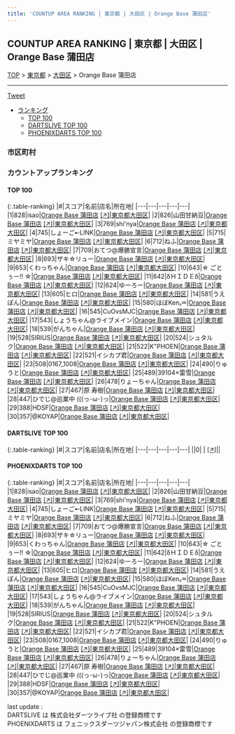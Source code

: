 ```yaml
---
title: 'COUNTUP AREA RANKING | 東京都 | 大田区 | Orange Base 蒲田店'
---
```

## COUNTUP AREA RANKING | 東京都 | 大田区 | Orange Base 蒲田店

[TOP](/darts/rank/) > [東京都](/darts/rank/東京都/) > [大田区](/darts/rank/東京都/大田区/) > Orange Base 蒲田店

___

<a href="https://twitter.com/share?ref_src=twsrc%5Etfw" data-text="COUNTUP AREA RANKING | 東京都大田区Orange Base 蒲田店" class="twitter-share-button" data-hashtags="DARTSLIVE,PHOENIXDARTS,darts,ダーツ" data-show-count="false">Tweet</a>

* [ランキング](#カウントアップランキング)
    * [TOP 100](#top-100)
    * [DARTSLIVE TOP 100](#dartslive-top-100)
    * [PHOENIXDARTS TOP 100](#phoenixdarts-top-100)

### 市区町村

<ul>

</ul>

### カウントアップランキング

#### TOP 100



{:.table-ranking}
|#|スコア|名前|店名|所在地|
|---|---|---|---|---|
|1|828|<span class="rank-name-pd">isao</span>|<a href="/darts/rank/shops/92017.html">Orange Base 蒲田店</a> <a href="https://vs.phoenixdarts.com/jp/shop/shopDetailInfo/s_92017?s_seq=92017">[↗]</a>|<a href="/darts/rank/東京都/大田区">東京都大田区</a>|
|2|826|<span class="rank-name-pd">山田甘納豆</span>|<a href="/darts/rank/shops/92017.html">Orange Base 蒲田店</a> <a href="https://vs.phoenixdarts.com/jp/shop/shopDetailInfo/s_92017?s_seq=92017">[↗]</a>|<a href="/darts/rank/東京都/大田区">東京都大田区</a>|
|3|769|<span class="rank-name-pd">shi&#x27;nya</span>|<a href="/darts/rank/shops/92017.html">Orange Base 蒲田店</a> <a href="https://vs.phoenixdarts.com/jp/shop/shopDetailInfo/s_92017?s_seq=92017">[↗]</a>|<a href="/darts/rank/東京都/大田区">東京都大田区</a>|
|4|745|<span class="rank-name-pd">しょーご➸LINK</span>|<a href="/darts/rank/shops/92017.html">Orange Base 蒲田店</a> <a href="https://vs.phoenixdarts.com/jp/shop/shopDetailInfo/s_92017?s_seq=92017">[↗]</a>|<a href="/darts/rank/東京都/大田区">東京都大田区</a>|
|5|715|<span class="rank-name-pd">ミヤミヤ</span>|<a href="/darts/rank/shops/92017.html">Orange Base 蒲田店</a> <a href="https://vs.phoenixdarts.com/jp/shop/shopDetailInfo/s_92017?s_seq=92017">[↗]</a>|<a href="/darts/rank/東京都/大田区">東京都大田区</a>|
|6|712|<span class="rank-name-pd">ねふ</span>|<a href="/darts/rank/shops/92017.html">Orange Base 蒲田店</a> <a href="https://vs.phoenixdarts.com/jp/shop/shopDetailInfo/s_92017?s_seq=92017">[↗]</a>|<a href="/darts/rank/東京都/大田区">東京都大田区</a>|
|7|709|<span class="rank-name-pd">おてつ@爆勝宣言</span>|<a href="/darts/rank/shops/92017.html">Orange Base 蒲田店</a> <a href="https://vs.phoenixdarts.com/jp/shop/shopDetailInfo/s_92017?s_seq=92017">[↗]</a>|<a href="/darts/rank/東京都/大田区">東京都大田区</a>|
|8|693|<span class="rank-name-pd">ザキ☆リュー</span>|<a href="/darts/rank/shops/92017.html">Orange Base 蒲田店</a> <a href="https://vs.phoenixdarts.com/jp/shop/shopDetailInfo/s_92017?s_seq=92017">[↗]</a>|<a href="/darts/rank/東京都/大田区">東京都大田区</a>|
|9|653|<span class="rank-name-pd">くわっちゃん</span>|<a href="/darts/rank/shops/92017.html">Orange Base 蒲田店</a> <a href="https://vs.phoenixdarts.com/jp/shop/shopDetailInfo/s_92017?s_seq=92017">[↗]</a>|<a href="/darts/rank/東京都/大田区">東京都大田区</a>|
|10|643|<span class="rank-name-pd">☆ ごとぅー!! ☆</span>|<a href="/darts/rank/shops/92017.html">Orange Base 蒲田店</a> <a href="https://vs.phoenixdarts.com/jp/shop/shopDetailInfo/s_92017?s_seq=92017">[↗]</a>|<a href="/darts/rank/東京都/大田区">東京都大田区</a>|
|11|642|<span class="rank-name-pd">δＨＩＤＥδ</span>|<a href="/darts/rank/shops/92017.html">Orange Base 蒲田店</a> <a href="https://vs.phoenixdarts.com/jp/shop/shopDetailInfo/s_92017?s_seq=92017">[↗]</a>|<a href="/darts/rank/東京都/大田区">東京都大田区</a>|
|12|624|<span class="rank-name-pd">ゆーろー</span>|<a href="/darts/rank/shops/92017.html">Orange Base 蒲田店</a> <a href="https://vs.phoenixdarts.com/jp/shop/shopDetailInfo/s_92017?s_seq=92017">[↗]</a>|<a href="/darts/rank/東京都/大田区">東京都大田区</a>|
|13|605|<span class="rank-name-pd">ヒロ</span>|<a href="/darts/rank/shops/92017.html">Orange Base 蒲田店</a> <a href="https://vs.phoenixdarts.com/jp/shop/shopDetailInfo/s_92017?s_seq=92017">[↗]</a>|<a href="/darts/rank/東京都/大田区">東京都大田区</a>|
|14|581|<span class="rank-name-pd">うえぽん</span>|<a href="/darts/rank/shops/92017.html">Orange Base 蒲田店</a> <a href="https://vs.phoenixdarts.com/jp/shop/shopDetailInfo/s_92017?s_seq=92017">[↗]</a>|<a href="/darts/rank/東京都/大田区">東京都大田区</a>|
|15|580|<span class="rank-name-pd">ほぼKen₁♒</span>|<a href="/darts/rank/shops/92017.html">Orange Base 蒲田店</a> <a href="https://vs.phoenixdarts.com/jp/shop/shopDetailInfo/s_92017?s_seq=92017">[↗]</a>|<a href="/darts/rank/東京都/大田区">東京都大田区</a>|
|16|545|<span class="rank-name-pd">CuOvsMJC</span>|<a href="/darts/rank/shops/92017.html">Orange Base 蒲田店</a> <a href="https://vs.phoenixdarts.com/jp/shop/shopDetailInfo/s_92017?s_seq=92017">[↗]</a>|<a href="/darts/rank/東京都/大田区">東京都大田区</a>|
|17|543|<span class="rank-name-pd">しょうちゃん@ライブメイン</span>|<a href="/darts/rank/shops/92017.html">Orange Base 蒲田店</a> <a href="https://vs.phoenixdarts.com/jp/shop/shopDetailInfo/s_92017?s_seq=92017">[↗]</a>|<a href="/darts/rank/東京都/大田区">東京都大田区</a>|
|18|539|<span class="rank-name-pd">がんちゃん</span>|<a href="/darts/rank/shops/92017.html">Orange Base 蒲田店</a> <a href="https://vs.phoenixdarts.com/jp/shop/shopDetailInfo/s_92017?s_seq=92017">[↗]</a>|<a href="/darts/rank/東京都/大田区">東京都大田区</a>|
|19|528|<span class="rank-name-pd">SIRIUS</span>|<a href="/darts/rank/shops/92017.html">Orange Base 蒲田店</a> <a href="https://vs.phoenixdarts.com/jp/shop/shopDetailInfo/s_92017?s_seq=92017">[↗]</a>|<a href="/darts/rank/東京都/大田区">東京都大田区</a>|
|20|524|<span class="rank-name-pd">シュタルク</span>|<a href="/darts/rank/shops/92017.html">Orange Base 蒲田店</a> <a href="https://vs.phoenixdarts.com/jp/shop/shopDetailInfo/s_92017?s_seq=92017">[↗]</a>|<a href="/darts/rank/東京都/大田区">東京都大田区</a>|
|21|522|<span class="rank-name-pd">K&quot;PHOEN</span>|<a href="/darts/rank/shops/92017.html">Orange Base 蒲田店</a> <a href="https://vs.phoenixdarts.com/jp/shop/shopDetailInfo/s_92017?s_seq=92017">[↗]</a>|<a href="/darts/rank/東京都/大田区">東京都大田区</a>|
|22|521|<span class="rank-name-pd">イシカプ君</span>|<a href="/darts/rank/shops/92017.html">Orange Base 蒲田店</a> <a href="https://vs.phoenixdarts.com/jp/shop/shopDetailInfo/s_92017?s_seq=92017">[↗]</a>|<a href="/darts/rank/東京都/大田区">東京都大田区</a>|
|23|508|<span class="rank-name-pd">0167_1008</span>|<a href="/darts/rank/shops/92017.html">Orange Base 蒲田店</a> <a href="https://vs.phoenixdarts.com/jp/shop/shopDetailInfo/s_92017?s_seq=92017">[↗]</a>|<a href="/darts/rank/東京都/大田区">東京都大田区</a>|
|24|490|<span class="rank-name-pd">りゅうと</span>|<a href="/darts/rank/shops/92017.html">Orange Base 蒲田店</a> <a href="https://vs.phoenixdarts.com/jp/shop/shopDetailInfo/s_92017?s_seq=92017">[↗]</a>|<a href="/darts/rank/東京都/大田区">東京都大田区</a>|
|25|489|<span class="rank-name-pd">39104×雷雪</span>|<a href="/darts/rank/shops/92017.html">Orange Base 蒲田店</a> <a href="https://vs.phoenixdarts.com/jp/shop/shopDetailInfo/s_92017?s_seq=92017">[↗]</a>|<a href="/darts/rank/東京都/大田区">東京都大田区</a>|
|26|478|<span class="rank-name-pd">りょーちゃん</span>|<a href="/darts/rank/shops/92017.html">Orange Base 蒲田店</a> <a href="https://vs.phoenixdarts.com/jp/shop/shopDetailInfo/s_92017?s_seq=92017">[↗]</a>|<a href="/darts/rank/東京都/大田区">東京都大田区</a>|
|27|467|<span class="rank-name-pd"><span class="pro-icon-pd"></span>原 寿樹</span>|<a href="/darts/rank/shops/92017.html">Orange Base 蒲田店</a> <a href="https://vs.phoenixdarts.com/jp/shop/shopDetailInfo/s_92017?s_seq=92017">[↗]</a>|<a href="/darts/rank/東京都/大田区">東京都大田区</a>|
|28|447|<span class="rank-name-pd">ひでじ@巡業中 (((っ･ω･)っ</span>|<a href="/darts/rank/shops/92017.html">Orange Base 蒲田店</a> <a href="https://vs.phoenixdarts.com/jp/shop/shopDetailInfo/s_92017?s_seq=92017">[↗]</a>|<a href="/darts/rank/東京都/大田区">東京都大田区</a>|
|29|388|<span class="rank-name-pd">HDSF</span>|<a href="/darts/rank/shops/92017.html">Orange Base 蒲田店</a> <a href="https://vs.phoenixdarts.com/jp/shop/shopDetailInfo/s_92017?s_seq=92017">[↗]</a>|<a href="/darts/rank/東京都/大田区">東京都大田区</a>|
|30|357|<span class="rank-name-pd">@KOYAP</span>|<a href="/darts/rank/shops/92017.html">Orange Base 蒲田店</a> <a href="https://vs.phoenixdarts.com/jp/shop/shopDetailInfo/s_92017?s_seq=92017">[↗]</a>|<a href="/darts/rank/東京都/大田区">東京都大田区</a>|


#### DARTSLIVE TOP 100



{:.table-ranking}
|#|スコア|名前|店名|所在地|
|---|---|---|---|---|
||0|<span class="rank-name-dl"> </span>|<a href="/darts/rank/shops/.html"></a> <a href="">[↗]</a>|<a href="/darts/rank//"></a>|


#### PHOENIXDARTS TOP 100



{:.table-ranking}
|#|スコア|名前|店名|所在地|
|---|---|---|---|---|
|1|828|<span class="rank-name-pd">isao</span>|<a href="/darts/rank/shops/92017.html">Orange Base 蒲田店</a> <a href="https://vs.phoenixdarts.com/jp/shop/shopDetailInfo/s_92017?s_seq=92017">[↗]</a>|<a href="/darts/rank/東京都/大田区">東京都大田区</a>|
|2|826|<span class="rank-name-pd">山田甘納豆</span>|<a href="/darts/rank/shops/92017.html">Orange Base 蒲田店</a> <a href="https://vs.phoenixdarts.com/jp/shop/shopDetailInfo/s_92017?s_seq=92017">[↗]</a>|<a href="/darts/rank/東京都/大田区">東京都大田区</a>|
|3|769|<span class="rank-name-pd">shi&#x27;nya</span>|<a href="/darts/rank/shops/92017.html">Orange Base 蒲田店</a> <a href="https://vs.phoenixdarts.com/jp/shop/shopDetailInfo/s_92017?s_seq=92017">[↗]</a>|<a href="/darts/rank/東京都/大田区">東京都大田区</a>|
|4|745|<span class="rank-name-pd">しょーご➸LINK</span>|<a href="/darts/rank/shops/92017.html">Orange Base 蒲田店</a> <a href="https://vs.phoenixdarts.com/jp/shop/shopDetailInfo/s_92017?s_seq=92017">[↗]</a>|<a href="/darts/rank/東京都/大田区">東京都大田区</a>|
|5|715|<span class="rank-name-pd">ミヤミヤ</span>|<a href="/darts/rank/shops/92017.html">Orange Base 蒲田店</a> <a href="https://vs.phoenixdarts.com/jp/shop/shopDetailInfo/s_92017?s_seq=92017">[↗]</a>|<a href="/darts/rank/東京都/大田区">東京都大田区</a>|
|6|712|<span class="rank-name-pd">ねふ</span>|<a href="/darts/rank/shops/92017.html">Orange Base 蒲田店</a> <a href="https://vs.phoenixdarts.com/jp/shop/shopDetailInfo/s_92017?s_seq=92017">[↗]</a>|<a href="/darts/rank/東京都/大田区">東京都大田区</a>|
|7|709|<span class="rank-name-pd">おてつ@爆勝宣言</span>|<a href="/darts/rank/shops/92017.html">Orange Base 蒲田店</a> <a href="https://vs.phoenixdarts.com/jp/shop/shopDetailInfo/s_92017?s_seq=92017">[↗]</a>|<a href="/darts/rank/東京都/大田区">東京都大田区</a>|
|8|693|<span class="rank-name-pd">ザキ☆リュー</span>|<a href="/darts/rank/shops/92017.html">Orange Base 蒲田店</a> <a href="https://vs.phoenixdarts.com/jp/shop/shopDetailInfo/s_92017?s_seq=92017">[↗]</a>|<a href="/darts/rank/東京都/大田区">東京都大田区</a>|
|9|653|<span class="rank-name-pd">くわっちゃん</span>|<a href="/darts/rank/shops/92017.html">Orange Base 蒲田店</a> <a href="https://vs.phoenixdarts.com/jp/shop/shopDetailInfo/s_92017?s_seq=92017">[↗]</a>|<a href="/darts/rank/東京都/大田区">東京都大田区</a>|
|10|643|<span class="rank-name-pd">☆ ごとぅー!! ☆</span>|<a href="/darts/rank/shops/92017.html">Orange Base 蒲田店</a> <a href="https://vs.phoenixdarts.com/jp/shop/shopDetailInfo/s_92017?s_seq=92017">[↗]</a>|<a href="/darts/rank/東京都/大田区">東京都大田区</a>|
|11|642|<span class="rank-name-pd">δＨＩＤＥδ</span>|<a href="/darts/rank/shops/92017.html">Orange Base 蒲田店</a> <a href="https://vs.phoenixdarts.com/jp/shop/shopDetailInfo/s_92017?s_seq=92017">[↗]</a>|<a href="/darts/rank/東京都/大田区">東京都大田区</a>|
|12|624|<span class="rank-name-pd">ゆーろー</span>|<a href="/darts/rank/shops/92017.html">Orange Base 蒲田店</a> <a href="https://vs.phoenixdarts.com/jp/shop/shopDetailInfo/s_92017?s_seq=92017">[↗]</a>|<a href="/darts/rank/東京都/大田区">東京都大田区</a>|
|13|605|<span class="rank-name-pd">ヒロ</span>|<a href="/darts/rank/shops/92017.html">Orange Base 蒲田店</a> <a href="https://vs.phoenixdarts.com/jp/shop/shopDetailInfo/s_92017?s_seq=92017">[↗]</a>|<a href="/darts/rank/東京都/大田区">東京都大田区</a>|
|14|581|<span class="rank-name-pd">うえぽん</span>|<a href="/darts/rank/shops/92017.html">Orange Base 蒲田店</a> <a href="https://vs.phoenixdarts.com/jp/shop/shopDetailInfo/s_92017?s_seq=92017">[↗]</a>|<a href="/darts/rank/東京都/大田区">東京都大田区</a>|
|15|580|<span class="rank-name-pd">ほぼKen₁♒</span>|<a href="/darts/rank/shops/92017.html">Orange Base 蒲田店</a> <a href="https://vs.phoenixdarts.com/jp/shop/shopDetailInfo/s_92017?s_seq=92017">[↗]</a>|<a href="/darts/rank/東京都/大田区">東京都大田区</a>|
|16|545|<span class="rank-name-pd">CuOvsMJC</span>|<a href="/darts/rank/shops/92017.html">Orange Base 蒲田店</a> <a href="https://vs.phoenixdarts.com/jp/shop/shopDetailInfo/s_92017?s_seq=92017">[↗]</a>|<a href="/darts/rank/東京都/大田区">東京都大田区</a>|
|17|543|<span class="rank-name-pd">しょうちゃん@ライブメイン</span>|<a href="/darts/rank/shops/92017.html">Orange Base 蒲田店</a> <a href="https://vs.phoenixdarts.com/jp/shop/shopDetailInfo/s_92017?s_seq=92017">[↗]</a>|<a href="/darts/rank/東京都/大田区">東京都大田区</a>|
|18|539|<span class="rank-name-pd">がんちゃん</span>|<a href="/darts/rank/shops/92017.html">Orange Base 蒲田店</a> <a href="https://vs.phoenixdarts.com/jp/shop/shopDetailInfo/s_92017?s_seq=92017">[↗]</a>|<a href="/darts/rank/東京都/大田区">東京都大田区</a>|
|19|528|<span class="rank-name-pd">SIRIUS</span>|<a href="/darts/rank/shops/92017.html">Orange Base 蒲田店</a> <a href="https://vs.phoenixdarts.com/jp/shop/shopDetailInfo/s_92017?s_seq=92017">[↗]</a>|<a href="/darts/rank/東京都/大田区">東京都大田区</a>|
|20|524|<span class="rank-name-pd">シュタルク</span>|<a href="/darts/rank/shops/92017.html">Orange Base 蒲田店</a> <a href="https://vs.phoenixdarts.com/jp/shop/shopDetailInfo/s_92017?s_seq=92017">[↗]</a>|<a href="/darts/rank/東京都/大田区">東京都大田区</a>|
|21|522|<span class="rank-name-pd">K&quot;PHOEN</span>|<a href="/darts/rank/shops/92017.html">Orange Base 蒲田店</a> <a href="https://vs.phoenixdarts.com/jp/shop/shopDetailInfo/s_92017?s_seq=92017">[↗]</a>|<a href="/darts/rank/東京都/大田区">東京都大田区</a>|
|22|521|<span class="rank-name-pd">イシカプ君</span>|<a href="/darts/rank/shops/92017.html">Orange Base 蒲田店</a> <a href="https://vs.phoenixdarts.com/jp/shop/shopDetailInfo/s_92017?s_seq=92017">[↗]</a>|<a href="/darts/rank/東京都/大田区">東京都大田区</a>|
|23|508|<span class="rank-name-pd">0167_1008</span>|<a href="/darts/rank/shops/92017.html">Orange Base 蒲田店</a> <a href="https://vs.phoenixdarts.com/jp/shop/shopDetailInfo/s_92017?s_seq=92017">[↗]</a>|<a href="/darts/rank/東京都/大田区">東京都大田区</a>|
|24|490|<span class="rank-name-pd">りゅうと</span>|<a href="/darts/rank/shops/92017.html">Orange Base 蒲田店</a> <a href="https://vs.phoenixdarts.com/jp/shop/shopDetailInfo/s_92017?s_seq=92017">[↗]</a>|<a href="/darts/rank/東京都/大田区">東京都大田区</a>|
|25|489|<span class="rank-name-pd">39104×雷雪</span>|<a href="/darts/rank/shops/92017.html">Orange Base 蒲田店</a> <a href="https://vs.phoenixdarts.com/jp/shop/shopDetailInfo/s_92017?s_seq=92017">[↗]</a>|<a href="/darts/rank/東京都/大田区">東京都大田区</a>|
|26|478|<span class="rank-name-pd">りょーちゃん</span>|<a href="/darts/rank/shops/92017.html">Orange Base 蒲田店</a> <a href="https://vs.phoenixdarts.com/jp/shop/shopDetailInfo/s_92017?s_seq=92017">[↗]</a>|<a href="/darts/rank/東京都/大田区">東京都大田区</a>|
|27|467|<span class="rank-name-pd"><span class="pro-icon-pd"></span>原 寿樹</span>|<a href="/darts/rank/shops/92017.html">Orange Base 蒲田店</a> <a href="https://vs.phoenixdarts.com/jp/shop/shopDetailInfo/s_92017?s_seq=92017">[↗]</a>|<a href="/darts/rank/東京都/大田区">東京都大田区</a>|
|28|447|<span class="rank-name-pd">ひでじ@巡業中 (((っ･ω･)っ</span>|<a href="/darts/rank/shops/92017.html">Orange Base 蒲田店</a> <a href="https://vs.phoenixdarts.com/jp/shop/shopDetailInfo/s_92017?s_seq=92017">[↗]</a>|<a href="/darts/rank/東京都/大田区">東京都大田区</a>|
|29|388|<span class="rank-name-pd">HDSF</span>|<a href="/darts/rank/shops/92017.html">Orange Base 蒲田店</a> <a href="https://vs.phoenixdarts.com/jp/shop/shopDetailInfo/s_92017?s_seq=92017">[↗]</a>|<a href="/darts/rank/東京都/大田区">東京都大田区</a>|
|30|357|<span class="rank-name-pd">@KOYAP</span>|<a href="/darts/rank/shops/92017.html">Orange Base 蒲田店</a> <a href="https://vs.phoenixdarts.com/jp/shop/shopDetailInfo/s_92017?s_seq=92017">[↗]</a>|<a href="/darts/rank/東京都/大田区">東京都大田区</a>|


<div class="footer border-top border-gray-light mt-5 pt-3 text-right text-gray">
    last update : <span style="font-weight: italic" id="foot_last_modified"></span><br />
    DARTSLIVE は 株式会社ダーツライブ社 の登録商標です<br />
    PHOENIXDARTS は フェニックスダーツジャパン株式会社 の登録商標です<br />
</div>

<script src="https://cdnjs.cloudflare.com/ajax/libs/jquery.tablesorter/2.31.3/js/jquery.tablesorter.min.js" integrity="sha512-qzgd5cYSZcosqpzpn7zF2ZId8f/8CHmFKZ8j7mU4OUXTNRd5g+ZHBPsgKEwoqxCtdQvExE5LprwwPAgoicguNg==" crossorigin="anonymous" referrerpolicy="no-referrer"></script>
<link rel="stylesheet" href="https://cdnjs.cloudflare.com/ajax/libs/jquery.tablesorter/2.31.3/css/theme.default.min.css" integrity="sha512-wghhOJkjQX0Lh3NSWvNKeZ0ZpNn+SPVXX1Qyc9OCaogADktxrBiBdKGDoqVUOyhStvMBmJQ8ZdMHiR3wuEq8+w==" crossorigin="anonymous" referrerpolicy="no-referrer" />
<script>
$(function() {
    $(".table-ranking").tablesorter({sortList:[[0, 0]]});
    $("#foot_last_modified").text(formatDate(new Date(document.lastModified), 'yyyy-MM-dd HH:mm:ss'));
});
</script>

<script async src="https://platform.twitter.com/widgets.js" charset="utf-8"></script>